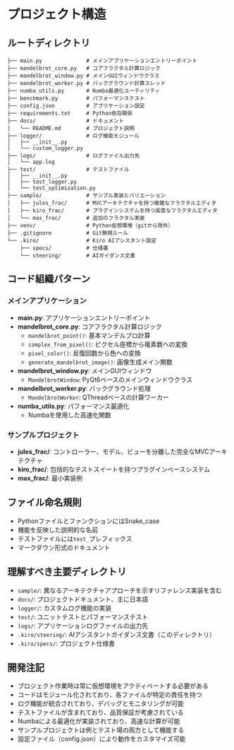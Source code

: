 # プロジェクト構造

## ルートディレクトリ
```
├── main.py              # メインアプリケーションエントリーポイント
├── mandelbrot_core.py   # コアフラクタル計算ロジック
├── mandelbrot_window.py # メインGUIウィンドウクラス
├── mandelbrot_worker.py # バックグラウンド計算スレッド
├── numba_utils.py       # Numba最適化ユーティリティ
├── benchmark.py         # パフォーマンステスト
├── config.json          # アプリケーション設定
├── requirements.txt     # Python依存関係
├── docs/                # ドキュメント
│   └── README.md        # プロジェクト説明
├── logger/              # ログ機能モジュール
│   ├── __init__.py
│   └── custom_logger.py
├── logs/                # ログファイル出力先
│   └── app.log
├── test/                # テストファイル
│   ├── __init__.py
│   ├── test_logger.py
│   └── test_optimization.py
├── sample/              # サンプル実装とバリエーション
│   ├── jules_frac/      # MVCアーキテクチャを持つ複雑なフラクタルエディタ
│   ├── kiro_frac/       # プラグインシステムを持つ高度なフラクタルエディタ
│   └── max_frac/        # 追加のフラクタル実装
├── venv/                # Python仮想環境（gitから除外）
├── .gitignore           # Git無視ルール
└── .kiro/               # Kiro AIアシスタント設定
    ├── specs/           # 仕様書
    └── steering/        # AIガイダンス文書
```

## コード組織パターン

### メインアプリケーション
- **main.py**: アプリケーションエントリーポイント
- **mandelbrot_core.py**: コアフラクタル計算ロジック
  - `mandelbrot_point()`: 基本マンデルブロ計算
  - `complex_from_pixel()`: ピクセル座標から複素数への変換
  - `pixel_color()`: 反復回数から色への変換
  - `generate_mandelbrot_image()`: 画像生成メイン関数
- **mandelbrot_window.py**: メインGUIウィンドウ
  - `MandelbrotWindow`: PyQt6ベースのメインウィンドウクラス
- **mandelbrot_worker.py**: バックグラウンド処理
  - `MandelbrotWorker`: QThreadベースの計算ワーカー
- **numba_utils.py**: パフォーマンス最適化
  - Numbaを使用した高速化関数

### サンプルプロジェクト
- **jules_frac/**: コントローラー、モデル、ビューを分離した完全なMVCアーキテクチャ
- **kiro_frac/**: 包括的なテストスイートを持つプラグインベースシステム
- **max_frac/**: 最小実装例

## ファイル命名規則
- PythonファイルとファンクションにはSnake_case
- 機能を反映した説明的な名前
- テストファイルには`test_`プレフィックス
- マークダウン形式のドキュメント

## 理解すべき主要ディレクトリ
- `sample/`: 異なるアーキテクチャアプローチを示すリファレンス実装を含む
- `docs/`: プロジェクトドキュメント、主に日本語
- `logger/`: カスタムログ機能の実装
- `test/`: ユニットテストとパフォーマンステスト
- `logs/`: アプリケーションログファイルの出力先
- `.kiro/steering/`: AIアシスタントガイダンス文書（このディレクトリ）
- `.kiro/specs/`: プロジェクト仕様書

## 開発注記
- プロジェクト作業時は常に仮想環境をアクティベートする必要がある
- コードはモジュール化されており、各ファイルが特定の責任を持つ
- ログ機能が統合されており、デバッグとモニタリングが可能
- テストファイルが含まれており、品質保証が考慮されている
- Numbaによる最適化が実装されており、高速な計算が可能
- サンプルプロジェクトは例とテスト場の両方として機能する
- 設定ファイル（config.json）により動作をカスタマイズ可能